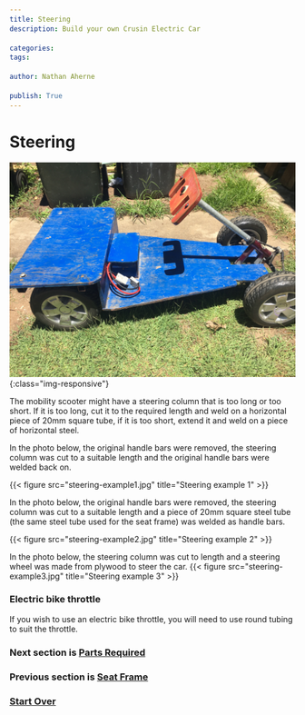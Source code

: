 ```yaml
---
title: Steering
description: Build your own Crusin Electric Car

categories:
tags:

author: Nathan Aherne

publish: True
---
```


# Steering

![Banner image](banner.jpg){:class="img-responsive"}

The mobility scooter might have a steering column that is too long or too short. If it is too long, cut it to the required length and weld on a horizontal piece of 20mm square tube, if it is too short, extend it and weld on a piece of horizontal steel. 

In the photo below, the original handle bars were removed, the steering column was cut to a suitable length and the original handle bars were welded back on.

{{< figure src="steering-example1.jpg" title="Steering example 1" >}}

In the photo below, the original handle bars were removed, the steering column was cut to a suitable length and a piece of 20mm square steel tube (the same steel tube used for the seat frame) was welded as handle bars.

{{< figure src="steering-example2.jpg" title="Steering example 2" >}}

In the photo below, the steering column was cut to length and a steering wheel was made from plywood to steer the car.
{{< figure src="steering-example3.jpg" title="Steering example 3" >}}


### Electric bike throttle
If you wish to use an electric bike throttle, you will need to use round tubing to suit the throttle.

### Next section is [Parts Required](/cruisin/diy/parts-required/index.html)

### Previous section is [Seat Frame](/cruisin/diy/seat-frame/index.html)

### [Start Over](/cruisin/diy/index.html)